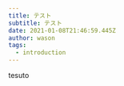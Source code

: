 ```yaml
---
title: テスト
subtitle: テスト
date: 2021-01-08T21:46:59.445Z
author: wason
tags:
  - introduction
---
```

tesuto